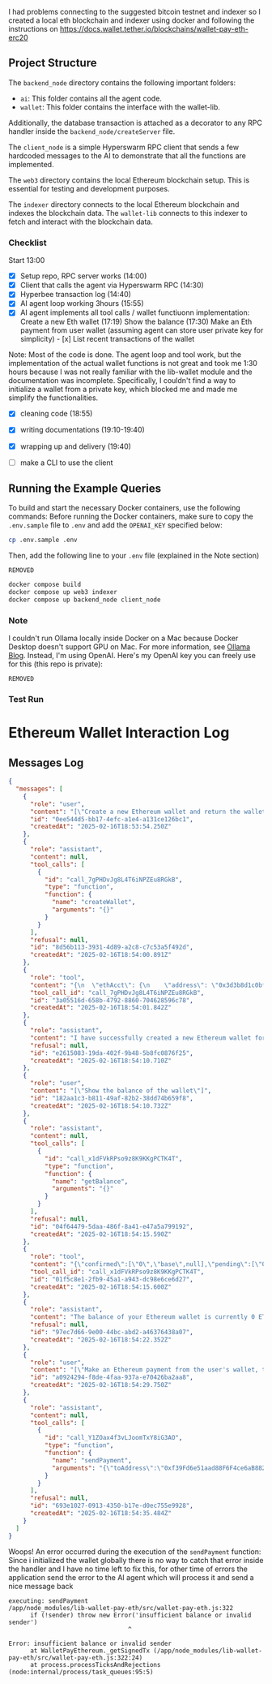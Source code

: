 I had problems connecting to the suggested bitcoin testnet and indexer so I created a local eth blockchain and indexer using docker and following the instructions on https://docs.wallet.tether.io/blockchains/wallet-pay-eth-erc20

## Project Structure

The `backend_node` directory contains the following important folders:

- `ai`: This folder contains all the agent code.
- `wallet`: This folder contains the interface with the wallet-lib.

Additionally, the database transaction is attached as a decorator to any RPC handler inside the `backend_node/createServer` file.

The `client_node` is a simple Hyperswarm RPC client that sends a few hardcoded messages to the AI to demonstrate that all the functions are implemented.

The `web3` directory contains the local Ethereum blockchain setup. This is essential for testing and development purposes.

The `indexer` directory connects to the local Ethereum blockchain and indexes the blockchain data. The `wallet-lib` connects to this indexer to fetch and interact with the blockchain data.

### Checklist

Start 13:00

- [x] Setup repo, RPC server works (14:00)
- [x] Client that calls the agent via Hyperswarm RPC (14:30)
- [x] Hyperbee transaction log (14:40)
- [x] AI agent loop working 3hours (15:55)
- [x] AI agent implements all tool calls / wallet functiuonn implementation:
      Create a new Eth wallet (17:19)
      Show the balance (17:30)
      Make an Eth payment from user wallet (assuming agent can store user private key for simplicity) - [x] List recent transactions of the wallet

Note: Most of the code is done. The agent loop and tool work, but the implementation of the actual wallet functions is not great and took me 1:30 hours because I was not really familiar with the lib-wallet module and the documentation was incomplete. Specifically, I couldn't find a way to initialize a wallet from a private key, which blocked me and made me simplify the functionalities.

- [x] cleaning code (18:55)
- [x] writing documentations (19:10-19:40)
- [x] wrapping up and delivery (19:40)

- [ ] make a CLI to use the client

## Running the Example Queries

To build and start the necessary Docker containers, use the following commands:
Before running the Docker containers, make sure to copy the `.env.sample` file to `.env` and add the `OPENAI_KEY` specified below:

```sh
cp .env.sample .env
```

Then, add the following line to your `.env` file (explained in the Note section)

```
REMOVED
```

```sh
docker compose build
docker compose up web3 indexer
docker compose up backend_node client_node
```

### Note

I couldn't run Ollama locally inside Docker on a Mac because Docker Desktop doesn't support GPU on Mac. For more information, see [Ollama Blog](https://ollama.com/blog/ollama-is-now-available-as-an-official-docker-image).
Instead, I'm using OpenAI. Here's my OpenAI key you can freely use for this (this repo is private):

```
REMOVED
```

### Test Run

# Ethereum Wallet Interaction Log

## Messages Log

```json
{
  "messages": [
    {
      "role": "user",
      "content": "[\"Create a new Ethereum wallet and return the wallet info\"]",
      "id": "0ee544d5-bb17-4efc-a1e4-a131ce126bc1",
      "createdAt": "2025-02-16T18:53:54.250Z"
    },
    {
      "role": "assistant",
      "content": null,
      "tool_calls": [
        {
          "id": "call_7gPHDvJg8L4T6iNPZEu8RGkB",
          "type": "function",
          "function": {
            "name": "createWallet",
            "arguments": "{}"
          }
        }
      ],
      "refusal": null,
      "id": "8d56b113-3931-4d89-a2c8-c7c53a5f492d",
      "createdAt": "2025-02-16T18:54:00.891Z"
    },
    {
      "role": "tool",
      "content": "{\n  \"ethAcct\": {\n    \"address\": \"0x3d3b8d1c0bfc8279eeba8efa5de66e4407da2594\",\n    \"publicKey\": \"0xbfa3deb373e1a4d5fbff5e4ab980ae1aa57b6a8e2a1021792d6c8553ec27a6b78ad46e157d7663dad6c87d8a62efc5f5ab2906490384046a10027d2e0294e5c7\",\n    \"privateKey\": \"0xee99923536c9f6ff0eb3e89f56a350dfe17fb541be88ae7585b2cd7a9bac560f\",\n    \"path\": \"m/44'/60'/0'/0/14\"\n  }\n}",
      "tool_call_id": "call_7gPHDvJg8L4T6iNPZEu8RGkB",
      "id": "3a05516d-658b-4792-8860-704628596c78",
      "createdAt": "2025-02-16T18:54:01.842Z"
    },
    {
      "role": "assistant",
      "content": "I have successfully created a new Ethereum wallet for you. Here is the wallet information:\n\n- Address: 0x3d3b8d1c0bfc8279eeba8efa5de66e4407da2594\n- Public Key: 0xbfa3deb373e1a4d5fbff5e4ab980ae1aa57b6a8e2a1021792d6c8553ec27a6b78ad46e157d7663dad6c87d8a62efc5f5ab2906490384046a10027d2e0294e5c7\n- Private Key: 0xee99923536c9f6ff0eb3e89f56a350dfe17fb541be88ae7585b2cd7a9bac560f\n- Path: m/44'/60'/0'/0/14\n\nLet me know if you need any further assistance with your new wallet.",
      "refusal": null,
      "id": "e2615083-19da-402f-9b48-5b8fc0876f25",
      "createdAt": "2025-02-16T18:54:10.710Z"
    },
    {
      "role": "user",
      "content": "[\"Show the balance of the wallet\"]",
      "id": "182aa1c3-b811-49af-82b2-38dd74b659f8",
      "createdAt": "2025-02-16T18:54:10.732Z"
    },
    {
      "role": "assistant",
      "content": null,
      "tool_calls": [
        {
          "id": "call_x1dFVkRPso9z8K9KKgPCTK4T",
          "type": "function",
          "function": {
            "name": "getBalance",
            "arguments": "{}"
          }
        }
      ],
      "refusal": null,
      "id": "04f64479-5daa-486f-8a41-e47a5a799192",
      "createdAt": "2025-02-16T18:54:15.590Z"
    },
    {
      "role": "tool",
      "content": "{\"confirmed\":[\"0\",\"base\",null],\"pending\":[\"0\",\"main\",null],\"mempool\":[\"0\",\"main\",null],\"consolidated\":[\"0\",\"base\",null]}",
      "tool_call_id": "call_x1dFVkRPso9z8K9KKgPCTK4T",
      "id": "01f5c8e1-2fb9-45a1-a943-dc98e6ce6d27",
      "createdAt": "2025-02-16T18:54:15.600Z"
    },
    {
      "role": "assistant",
      "content": "The balance of your Ethereum wallet is currently 0 ETH. If you have any other requests or need assistance with anything else, feel free to let me know.",
      "refusal": null,
      "id": "97ec7d66-9e00-44bc-abd2-a46376438a07",
      "createdAt": "2025-02-16T18:54:22.352Z"
    },
    {
      "role": "user",
      "content": "[\"Make an Ethereum payment from the user's wallet, to 0xf39Fd6e51aad88F6F4ce6aB8827279cffFb92266 of amount 1 ETH\"]",
      "id": "a0924294-f8de-4faa-937a-e70426ba2aa8",
      "createdAt": "2025-02-16T18:54:29.750Z"
    },
    {
      "role": "assistant",
      "content": null,
      "tool_calls": [
        {
          "id": "call_Y1ZOax4f3vLJoomTxY8iG3AO",
          "type": "function",
          "function": {
            "name": "sendPayment",
            "arguments": "{\"toAddress\":\"0xf39Fd6e51aad88F6F4ce6aB8827279cffFb92266\",\"amount\":1}"
          }
        }
      ],
      "refusal": null,
      "id": "693e1027-0913-4350-b17e-d0ec755e9928",
      "createdAt": "2025-02-16T18:54:35.484Z"
    }
  ]
}
```

Woops! An error occurred during the execution of the `sendPayment` function:
Since i initialized the wallet globally there is no way to catch that error inside the handler and I have no time left to fix this, for other time of errors the application send the error to the AI agent which will process it and send a nice message back

```
executing: sendPayment
/app/node_modules/lib-wallet-pay-eth/src/wallet-pay-eth.js:322
      if (!sender) throw new Error('insufficient balance or invalid sender')
                                 ^

Error: insufficient balance or invalid sender
      at WalletPayEthereum._getSignedTx (/app/node_modules/lib-wallet-pay-eth/src/wallet-pay-eth.js:322:24)
      at process.processTicksAndRejections (node:internal/process/task_queues:95:5)
```
